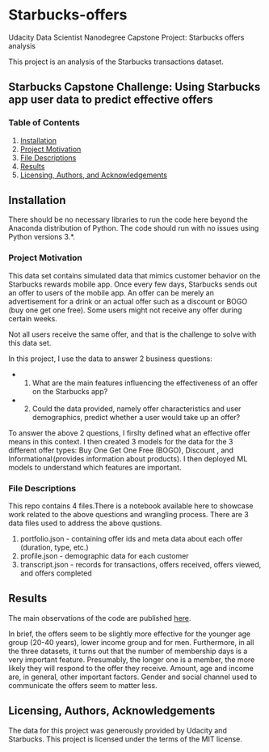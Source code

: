 # Starbucks-offers
Udacity Data Scientist Nanodegree Capstone Project: Starbucks offers analysis

This project is an analysis of the Starbucks transactions dataset.

## Starbucks Capstone Challenge: Using Starbucks app user data to predict effective offers
 
### Table of Contents

1. [Installation](#installation)
2. [Project Motivation](#motivation)
3. [File Descriptions](#files)
4. [Results](#results)
5. [Licensing, Authors, and Acknowledgements](#licensing)



## Installation <a name="installation"></a>

There should be no necessary libraries to run the code here beyond the Anaconda distribution of Python.  The code should run with no issues using Python versions 3.*.

### Project Motivation <a name="project-motivation"></a>
This data set contains simulated data that mimics customer behavior on the Starbucks rewards mobile app. Once every few days, Starbucks sends out an offer to users of the mobile app. An offer can be merely an advertisement for a drink or an actual offer such as a discount or BOGO (buy one get one free). Some users might not receive any offer during certain weeks.

Not all users receive the same offer, and that is the challenge to solve with this data set.

In this project, I use the data to answer 2 business questions:

  - 1. What are the main features influencing the effectiveness of an offer on the Starbucks app?
  - 2. Could the data provided, namely offer characteristics and user demographics, predict whether a user would take up an offer?

To answer the above 2 questions, I firslty defined what an effective offer means in this context. I then created 3 models for the data for the 3 different offer types: Buy One Get One Free (BOGO), Discount , and Informational (provides information about products). I then deployed ML models to understand which features are important.

### File Descriptions <a name="files"></a>
This repo contains 4 files.There is a notebook available here to showcase work related to the above questions and wrangling process. There are 3 data files used to address the above qustions.

1. portfolio.json - containing offer ids and meta data about each offer (duration, type, etc.)
2. profile.json - demographic data for each customer
3. transcript.json - records for transactions, offers received, offers viewed, and offers completed

## Results<a name="results"></a>

The main observations of the code are published [here]().

In brief, the offers seem to be slightly more effective for the younger age group (20-40 years), lower income group and for men. Furthermore, in all the three datasets, it turns out that the number of membership days is a very important feature. Presumably, the longer one is a member, the more likely they will respond to the offer they receive. Amount, age and income are, in general, other important factors. Gender and social channel used to communicate the offers seem to matter less. 

## Licensing, Authors, Acknowledgements<a name="licensing"></a>

The data for this project was generously provided by Udacity and Starbucks. This project is licensed under the terms of the MIT license.

